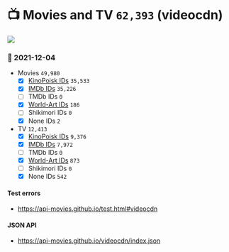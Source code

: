 # :tv: Movies and TV `62,393` (videocdn)

<a href="https://API-Movies.github.io"><img src="https://API-Movies.github.io/banner.png?cache"></a>

### :date: 2021-12-04
- Movies `49,980`
  - [x] <a href="https://API-Movies.github.io/videocdn/movie_kinopoisk_ids.json">KinoPoisk IDs</a> `35,533`
  - [x] <a href="https://API-Movies.github.io/videocdn/movie_imdb_ids.json">IMDb IDs</a> `35,226`
  - [ ] TMDb IDs `0`
  - [x] <a href="https://API-Movies.github.io/videocdn/movie_world_art_ids.json">World-Art IDs</a> `186`
  - [ ] Shikimori IDs `0`
  - [x] None IDs `2`
- TV `12,413`
  - [x] <a href="https://API-Movies.github.io/videocdn/tv_kinopoisk_ids.json">KinoPoisk IDs</a> `9,376`
  - [x] <a href="https://API-Movies.github.io/videocdn/tv_imdb_ids.json">IMDb IDs</a> `7,972`
  - [ ] TMDb IDs `0`
  - [x] <a href="https://API-Movies.github.io/videocdn/tv_world_art_ids.json">World-Art IDs</a> `873`
  - [ ] Shikimori IDs `0`
  - [x] None IDs `542`
#### Test errors
- <a href='https://api-movies.github.io/test.html#videocdn'>https://api-movies.github.io/test.html#videocdn</a>
#### JSON API
- <a href='https://api-movies.github.io/videocdn/index.json'>https://api-movies.github.io/videocdn/index.json</a>
